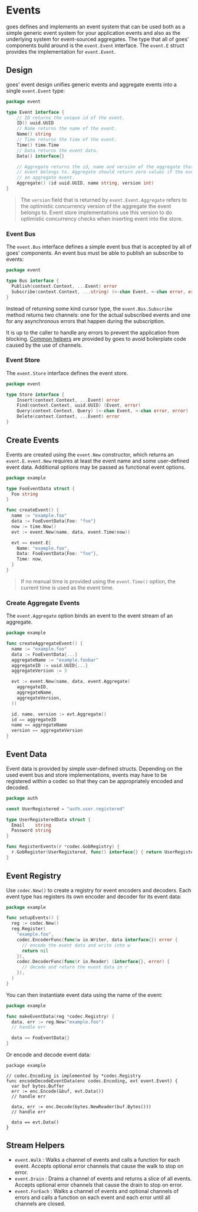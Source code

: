 # Events

goes defines and implements an event system that can be used both as a simple
generic event system for your application events and also as the underlying
system for event-sourced aggregates. The type that all of goes' components build
around is the `event.Event` interface. The `event.E` struct provides the
implementation for `event.Event`.

## Design

goes' event design unifies generic events and aggregate events into a single `event.Event` type:

```go
package event

type Event interface {
	// ID returns the unique id of the event.
	ID() uuid.UUID
	// Name returns the name of the event.
	Name() string
	// Time returns the time of the event.
	Time() time.Time
	// Data returns the event data.
	Data() interface{}

	// Aggregate returns the id, name and version of the aggregate that the
	// event belongs to. Aggregate should return zero values if the event is not
	// an aggregate event.
	Aggregate() (id uuid.UUID, name string, version int)
}
```

> The `version` field that is returned by `event.Event.Aggregate` refers to the
optimistic concurrency version of the aggregate the event belongs to. Event
store implementations use this version to do optimistic concurrency checks when
inserting event into the store.

### Event Bus

The `event.Bus` interface defines a simple event bus that is accepted by all
of goes' components. An event bus must be able to publish an subscribe to events:

```go
package event

type Bus interface {
  Publish(context.Context, ...Event) error
  Subscribe(context.Context, ...string) (<-chan Event, <-chan error, error)
}
```

Instead of returning some kind cursor type, the `event.Bus.Subscribe` method
returns two channels: one for the actual subscribed events and one for any
asynchronous errors that happen during the subscription.

It is up to the caller to handle any errors to prevent the application from
blocking. [Common helpers](./#stream-helpers) are provided by goes to avoid
boilerplate code caused by the use of channels.

### Event Store

The `event.Store` interface defines the event store.

```go
package event

type Store interface {
	Insert(context.Context, ...Event) error
	Find(context.Context, uuid.UUID) (Event, error)
	Query(context.Context, Query) (<-chan Event, <-chan error, error)
	Delete(context.Context, ...Event) error
}
```

## Create Events

Events are created using the `event.New` constructor, which returns an `event.E`.
`event.New` requires at least the event name and some user-defined event data.
Additional options may be passed as functional event options.

```go
package example

type FooEventData struct {
  Foo string
}

func createEvent() {
  name := "example.foo"
  data := FooEventData{Foo: "foo"}
  now := time.Now()
  evt := event.New(name, data, event.Time(now))

  evt == event.E{
    Name: "example.foo",
    Data: FooEventData{Foo: "foo"},
    Time: now,
  }
}
```

> If no manual time is provided using the `event.Time()` option, the current time
is used as the event time.

### Create Aggregate Events

The `event.Aggregate` option binds an event to the event stream of an aggregate.

```go
package example

func createAggregateEvent() {
  name := "example.foo"
  data := FooEventData{...}
  aggregateName := "example.foobar"
  aggregateID := uuid.UUID{...}
  aggregateVersion := 3

  evt := event.New(name, data, event.Aggregate(
    aggregateID,
    aggregateName,
    aggregateVersion,
  ))

  id, name, version := evt.Aggregate()
  id == aggregateID
  name == aggregateName
  version == aggregateVersion
}
```

## Event Data

Event data is provided by simple user-defined structs. Depending on the used
event bus and store implementations, events may have to be registered within a
codec so that they can be appropriately encoded and decoded.

```go
package auth

const UserRegistered = "auth.user.registered"

type UserRegisteredData struct {
  Email    string
  Password string
}

func RegisterEvents(r *codec.GobRegistry) {
  r.GobRegister(UserRegistered, func() interface{} { return UserRegisteredData{} })
}
```

## Event Registry

Use `codec.New()` to create a registry for event encoders and decoders. Each
event type has registers its own encoder and decoder for its event data:

```go
package example

func setupEvents() {
  reg := codec.New()
  reg.Register(
    "example.foo",
    codec.EncoderFunc(func(w io.Writer, data interface{}) error {
      // encode the event data and write into w
      return nil
    }),
    codec.DecoderFunc(func(r io.Reader) (interface{}, error) {
      // decode and return the event data in r
    }),
  )
}
```

You can then instantiate event data using the name of the event:

```go
package example

func makeEventData(reg *codec.Registry) {
  data, err := reg.New("example.foo")
  // handle err

  data == FooEventData{}
}
```

Or encode and decode event data:

```
package example

// codec.Encoding is implemented by *codec.Registry
func encodeDecodeEventData(enc codec.Encoding, evt event.Event) {
  var buf bytes.Buffer
  err := enc.Encode(&buf, evt.Data())
  // handle err

  data, err := enc.Decode(bytes.NewReader(buf.Bytes()))
  // handle err

  data == evt.Data()
}
```

## Stream Helpers

- `event.Walk` : Walks a channel of events and calls a function for each event.
	Accepts optional error channels that cause the walk to stop on error.
- `event.Drain` : Drains a channel of events and returns a slice of all events.
	Accepts optional error channels that cause the drain to stop on error.
- `event.ForEach` : Walks a channel of events and optional channels of errors
	and calls a function on each event and each error until all channels are closed.
